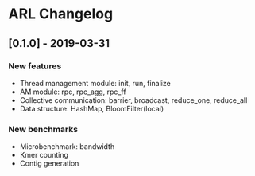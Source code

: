 # ARL Changelog
## [0.1.0] - 2019-03-31
### New features
- Thread management module: init, run, finalize
- AM module: rpc, rpc_agg, rpc_ff
- Collective communication: barrier, broadcast, reduce_one, reduce_all
- Data structure: HashMap, BloomFilter(local)

### New benchmarks
- Microbenchmark: bandwidth
- Kmer counting
- Contig generation